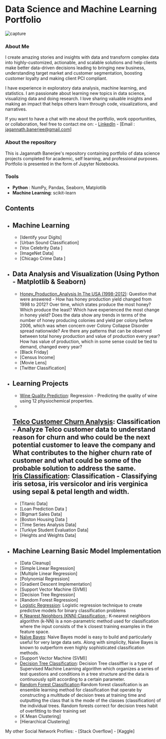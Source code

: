 # Data Science and Machine Learning Portfolio
![capture](https://user-images.githubusercontent.com/23444472/43589488-d5d2a9b4-963c-11e8-9838-514713f46dc7.JPG)
### About Me
I create amazing stories and insights with data and transform complex data into highly-customized, actionable, and scalable solutions  and help clients make better data-driven decisions leading to bringing new business, understanding target market and customer segmentation, boosting customer loyalty and making client PCI compliant.

I have experience in exploratory data analysis, machine learning, and statistics. I am passionate about learning new topics in data science, visualizing data and doing research. I love sharing valuable insights and making an impact that helps others learn through code, visualizations, and narratives.

If you want to have a chat with me about the portfolio, work opportunities, or collaboration, feel free to contact me on:
    - [LinkedIn](https://www.linkedin.com/in/jagannath-banerjee/)
    - [Email : jagannath.banerjee@gmail.com]

### About the repository
This is Jagannath Banerjee's repository containing portfolio of data science projects completed for academic, self learning, and professional purposes. Portfolio is presented in the form of Jupyter Notebooks.

### Tools
  - **Python** : NumPy, Pandas, Seaborn, Matplotlib
  - **Machine Learning**: scikit-learn

## Contents
- ## Machine Learning
    - [Identify your Digits]
    - [Urban Sound Classification]
    - [Vox Celebrity Data ]
    - [ImageNet Data]
    - [Chicago Crime Data ]

- ## Data Analysis and Visualization (Using Python - Matplotlib & Seaborn)
    - [Honey_Production_Analysis
    In The USA (1998-2012)](https://github.com/jbanerje/Data-Science-and-Machine-Learning/blob/master/IPythonNotebook_Vizualization/Honey%20Production.ipynb): Question that were answered  - How has honey production yield changed from 1998 to 2012? Over time, which states produce the most honey? Which produce the least? Which have experienced the most change in honey yield? Does the data show any trends in terms of the number of honey producing colonies and yield per colony before 2006, which was when concern over Colony Collapse Disorder spread nationwide? Are there any patterns that can be observed between total honey production and value of production every year? How has value of production, which in some sense could be tied to demand, changed every year?
    - [Black Friday]
    - [Census Income]
    - [Movie Lens]
    - [Twitter Classification]

- ## Learning Projects
	- [Wine Quality Prediction](https://github.com/jbanerje/Data-Science-and-Machine-Learning/blob/master/IPythonNotebook_Learning%20Projects/UCI%20Wine%20Quality%20Assessment.ipynb):
	Regression  - Predicting the quality of wine using 12 physiochemical properties.
    -
    [Telco Customer Churn Analysis](https://github.com/jbanerje/Data-Science-and-Machine-Learning/blob/master/IPythonNotebook_Learning%20Projects/Iris_Classification.ipynb): Classification - Analyze Telco customer data to understand reason for churn and who could be the next potential customer to leave the company and What contributes to the higher churn rate of customer and what could be some of the probable solution to address the same. [Iris Classification](https://github.com/jbanerje/Data-Science-and-Machine-Learning/blob/master/IPythonNotebook_Learning%20Projects/Iris_Classification.ipynb): Classification - Classifying iris setosa, iris versicolor and iris verginica using sepal & petal length and width.
    -
    - [Titanic Data]
    - [Loan Prediction Data ]
    - [Bigmart Sales Data]
    - [Boston Housing Data ]
    - [Time Series Analysis Data]
    - [Turkiye Student Evaluation Data]
    - [Heights and Weights Data]

- ## Machine Learning Basic Model Implementation
    - [Data Cleanup]
    - [Simple Linear Regression]
    - [Multiple Linear Regression]
    - [Polynomial Regression]
    - [Gradient Descent Implementation]
    - [Support Vector Machine (SVM)]
    - [Decision Tree Regression]
    - [Random Forest Regression]
    - [Logistic Regression](https://github.com/jbanerje/Data-Science-and-Machine-Learning/blob/master/IPythonNotebook_Machine%20Learning%20Basic%20Model/Logistic_Regression.ipynb): Logistic regression technique to create predictive models for binary classification problems
    - [K Nearest Neighbors (KNN) Classification ](https://github.com/jbanerje/Data-Science-and-Machine-Learning/blob/master/IPythonNotebook_Machine%20Learning%20Basic%20Model/KNN_Classification.ipynb): K-nearest neighbors algorithm (k-NN) is a non-parametric method used for classification where the input consists of the k closest training examples in the feature space.
    - [Naïve Bayes](https://github.com/jbanerje/Data-Science-and-Machine-Learning/blob/master/IPythonNotebook_Machine%20Learning%20Basic%20Model/Naive_Bayes.ipynb): Naive Bayes model is easy to build and particularly useful for very large data sets. Along with simplicity, Naive Bayes is known to outperform even highly sophisticated classification methods.
    - [Support Vector Machine (SVM)]
    - [Decision Tree Classification](https://github.com/jbanerje/Data-Science-and-Machine-Learning/blob/master/IPythonNotebook_Machine%20Learning%20Basic%20Model/Decision_Tree.ipynb): Decision Tree classiffier is a type of Supervised Machine Learning algorithm which organizes a series of test questions and conditions in a tree structure and the data is continuously split according to a certain parameter.
    - [Random Forest Classification](https://github.com/jbanerje/Data-Science-and-Machine-Learning/blob/master/IPythonNotebook_Machine%20Learning%20Basic%20Model/Random_Forest.ipynb):Random forest classifcation is an ensemble learning method for classification that operate by constructing a multitude of decision trees at training time and outputting the class that is the mode of the classes (classification) of the individual trees. Random forests correct for decision trees habit of overfitting to their training set
    - [K Mean Clustering]
    - [Hierarchical Clustering]

My other Social Network Profiles:
    - [Stack Overflow]
    - [Kaggle]
